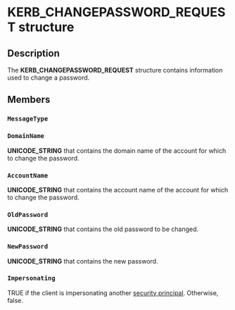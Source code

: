 # KERB_CHANGEPASSWORD_REQUEST structure

## Description

The **KERB_CHANGEPASSWORD_REQUEST** structure contains information used to change a password.

## Members

### `MessageType`

### `DomainName`

**UNICODE_STRING** that contains the domain name of the account for which to change the password.

### `AccountName`

**UNICODE_STRING** that contains the account name of the account for which to change the password.

### `OldPassword`

**UNICODE_STRING** that contains the old password to be changed.

### `NewPassword`

**UNICODE_STRING** that contains the new password.

### `Impersonating`

TRUE if the client is impersonating another [security principal](https://learn.microsoft.com/windows/desktop/SecGloss/s-gly). Otherwise, false.